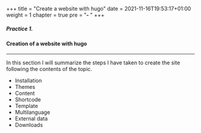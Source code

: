 +++
title = "Create a website with hugo"
date = 2021-11-16T19:53:17+01:00
weight = 1
chapter = true
pre = "<b>- </b>"
+++
##### Practice 1.

#### Creation of a website with hugo
***
In this section I will summarize the steps I have taken to create the site following the contents of the topic.

+ Installation
+ Themes
+ Content
+ Shortcode
+ Template
+ Multilanguage
+ External data
+ Downloads